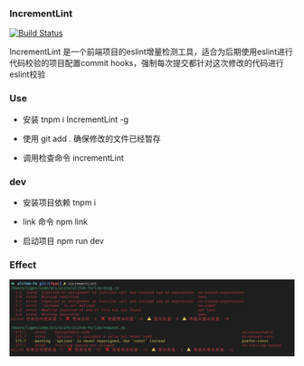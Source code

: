 ### IncrementLint

[![Build Status](https://travis-ci.org/Genluo/increment-eslint.svg)](https://travis-ci.org/Genluo/increment-eslint)

IncrementLint 是一个前端项目的eslint增量检测工具，适合为后期使用eslint进行代码校验的项目配置commit hooks，强制每次提交都针对这次修改的代码进行eslint校验

### Use
* 安装
tnpm i IncrementLint -g

* 使用
git add . 确保修改的文件已经暂存

* 调用检查命令
incrementLint

### dev
* 安装项目依赖
tnpm i

* link 命令
npm link

* 启动项目
npm run dev

### Effect
![效果图](./doc/log.jpg)